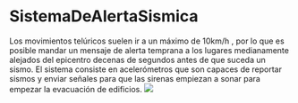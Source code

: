 # SistemaDeAlertaSismica
Los movimientos telúricos suelen ir a un máximo de 10km/h , por lo que es posible mandar un mensaje de alerta temprana a los lugares medianamente alejados del epicentro decenas de segundos antes de que suceda un sismo. El sistema consiste en acelerómetros que son capaces de reportar sismos y enviar señales para que las sirenas empiezan a sonar para empezar la evacuación de edificios.
<img src="https://upload.wikimedia.org/wikipedia/commons/thumb/2/29/Love_wave.svg/250px-Love_wave.svg.png" />
